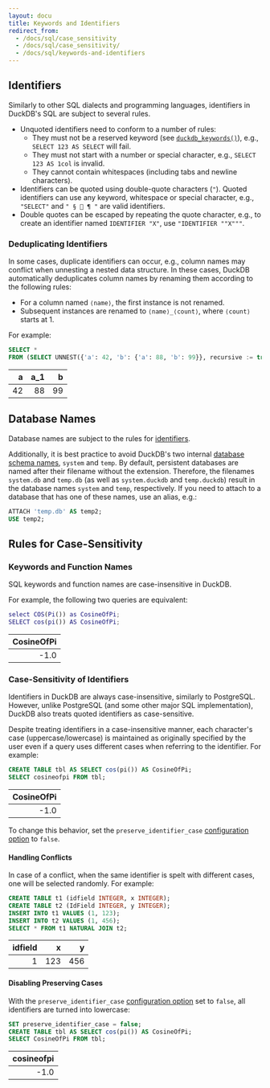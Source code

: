 ```yaml
---
layout: docu
title: Keywords and Identifiers
redirect_from:
  - /docs/sql/case_sensitivity
  - /docs/sql/case_sensitivity/
  - /docs/sql/keywords-and-identifiers
---
```


## Identifiers

Similarly to other SQL dialects and programming languages, identifiers in DuckDB's SQL are subject to several rules.

* Unquoted identifiers need to conform to a number of rules:
    * They must not be a reserved keyword (see [`duckdb_keywords()`](duckdb_table_functions#duckdb_keywords)), e.g., `SELECT 123 AS SELECT` will fail.
    * They must not start with a number or special character, e.g., `SELECT 123 AS 1col` is invalid.
    * They cannot contain whitespaces (including tabs and newline characters).
* Identifiers can be quoted using double-quote characters (`"`). Quoted identifiers can use any keyword, whitespace or special character, e.g., `"SELECT"` and `" § 🦆 ¶ "` are valid identifiers.
* Double quotes can be escaped by repeating the quote character, e.g., to create an identifier named `IDENTIFIER "X"`, use `"IDENTIFIER ""X"""`.

### Deduplicating Identifiers

In some cases, duplicate identifiers can occur, e.g., column names may conflict when unnesting a nested data structure.
In these cases, DuckDB automatically deduplicates column names by renaming them according to the following rules:

* For a column named `⟨name⟩`, the first instance is not renamed.
* Subsequent instances are renamed to `⟨name⟩_⟨count⟩`, where `⟨count⟩` starts at 1.

For example:

```sql
SELECT *
FROM (SELECT UNNEST({'a': 42, 'b': {'a': 88, 'b': 99}}, recursive := true));
```

| a  | a_1 | b  |
|---:|----:|---:|
| 42 | 88  | 99 |

## Database Names

Database names are subject to the rules for [identifiers](#identifiers).

Additionally, it is best practice to avoid DuckDB's two internal [database schema names](duckdb_table_functions#duckdb_databases), `system` and `temp`.
By default, persistent databases are named after their filename without the extension.
Therefore, the filenames `system.db` and `temp.db` (as well as `system.duckdb` and `temp.duckdb`) result in the database names `system` and `temp`, respectively.
If you need to attach to a database that has one of these names, use an alias, e.g.:

```sql
ATTACH 'temp.db' AS temp2;
USE temp2;
```

## Rules for Case-Sensitivity

### Keywords and Function Names

SQL keywords and function names are case-insensitive in DuckDB.

For example, the following two queries are equivalent:

```matlab
select COS(Pi()) as CosineOfPi;
SELECT cos(pi()) AS CosineOfPi;
```

| CosineOfPi |
|-----------:|
| -1.0       |

### Case-Sensitivity of Identifiers

Identifiers in DuckDB are always case-insensitive, similarly to PostgreSQL.
However, unlike PostgreSQL (and some other major SQL implementation), DuckDB also treats quoted identifiers as case-sensitive.

Despite treating identifiers in a case-insensitive manner, each character's case (uppercase/lowercase) is maintained as originally specified by the user even if a query uses different cases when referring to the identifier.
For example:

```sql
CREATE TABLE tbl AS SELECT cos(pi()) AS CosineOfPi;
SELECT cosineofpi FROM tbl;
```

| CosineOfPi |
|-----------:|
| -1.0       |

To change this behavior, set the `preserve_identifier_case` [configuration option](../configuration/overview#configuration-reference) to `false`.

#### Handling Conflicts

In case of a conflict, when the same identifier is spelt with different cases, one will be selected randomly. For example:

```sql
CREATE TABLE t1 (idfield INTEGER, x INTEGER);
CREATE TABLE t2 (IdField INTEGER, y INTEGER);
INSERT INTO t1 VALUES (1, 123);
INSERT INTO t2 VALUES (1, 456);
SELECT * FROM t1 NATURAL JOIN t2;
```

| idfield |  x  |  y  |
|--------:|----:|----:|
| 1       | 123 | 456 |

#### Disabling Preserving Cases

With the `preserve_identifier_case` [configuration option](../configuration/overview#configuration-reference) set to `false`, all identifiers are turned into lowercase:

```sql
SET preserve_identifier_case = false;
CREATE TABLE tbl AS SELECT cos(pi()) AS CosineOfPi;
SELECT CosineOfPi FROM tbl;
```

| cosineofpi |
|-----------:|
| -1.0       |
